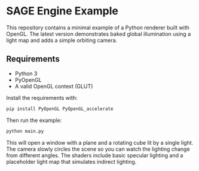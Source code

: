 # SAGE Engine Example

This repository contains a minimal example of a Python renderer built with OpenGL.
The latest version demonstrates baked global illumination using a light map and
adds a simple orbiting camera.

## Requirements

- Python 3
- PyOpenGL
- A valid OpenGL context (GLUT)

Install the requirements with:

```bash
pip install PyOpenGL PyOpenGL_accelerate
```

Then run the example:

```bash
python main.py
```

This will open a window with a plane and a rotating cube lit by a single light.
The camera slowly circles the scene so you can watch the lighting change from
different angles. The shaders include basic specular lighting and a placeholder
light map that simulates indirect lighting.
